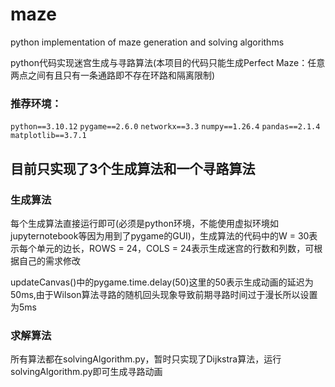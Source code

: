 # maze
python implementation of maze generation and solving algorithms

python代码实现迷宫生成与寻路算法(本项目的代码只能生成Perfect Maze：任意两点之间有且只有一条通路即不存在环路和隔离限制)

### 推荐环境：

`python==3.10.12`
`pygame==2.6.0`
`networkx==3.3`
`numpy==1.26.4`
`pandas==2.1.4`
`matplotlib==3.7.1`
## 目前只实现了3个生成算法和一个寻路算法
### 生成算法

每个生成算法直接运行即可(必须是python环境，不能使用虚拟环境如jupyternotebook等因为用到了pygame的GUI)，生成算法的代码中的W = 30表示每个单元的边长，ROWS = 24，COLS = 24表示生成迷宫的行数和列数，可根据自己的需求修改 

updateCanvas()中的pygame.time.delay(50)这里的50表示生成动画的延迟为50ms,由于Wilson算法寻路的随机回头现象导致前期寻路时间过于漫长所以设置为5ms

### 求解算法
所有算法都在solvingAlgorithm.py，暂时只实现了Dijkstra算法，运行solvingAlgorithm.py即可生成寻路动画
